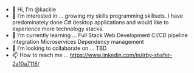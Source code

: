 - 👋 Hi, I’m @kackle
- 👀 I’m interested in ...
growing my skills programming skillsets. I have predominately done C# desktop applications and would like to experience more technology stacks.
- 🌱 I’m currently learning ...
Full Stack Web Development
CI/CD pipeline integration
Microservices
Dependency management 
- 💞️ I’m looking to collaborate on ...
TBD
- 📫 How to reach me ...
https://www.linkedin.com/in/irby-shafer-2a10a7118/

<!---
kackle/kackle is a ✨ special ✨ repository because its `README.md` (this file) appears on your GitHub profile.
You can click the Preview link to take a look at your changes.
--->
